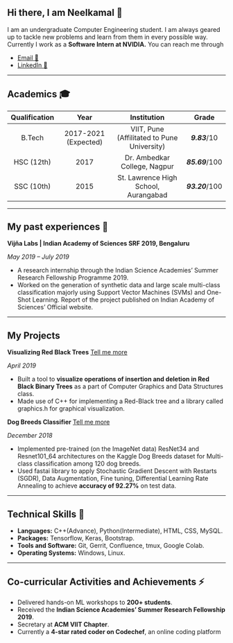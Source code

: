 ## Hi there, I am Neelkamal 👋

I am an undergraduate Computer Engineering student. I am always geared up to tackle new problems and learn from them in every possible way.
Currently I work as a **Software Intern at NVIDIA.**
 You can reach me through
* [Email 📧](mailto:neelkamal.17u131@viit.ac.in)
* [LinkedIn 📮](https://www.linkedin.com/in/neelkamal-bharati-702147157/)

------------------------
## Academics 🎓

|  Qualification  | Year   | Institution | Grade |
|:------------:|:---------------:|:-----:|:----:|
| B.Tech            | 2017-2021 (Expected) | VIIT, Pune (Affilitated to Pune University) | ***9.83***/10|
| HSC (12th)  | 2017        | Dr. Ambedkar College, Nagpur| ***85.69***/100|
| SSC (10th)    | 2015       |  St. Lawrence High School, Aurangabad | ***93.20***/100|

----------------
## My past experiences 🔭
**Vijña Labs | Indian Academy of Sciences SRF 2019, Bengaluru**

*May 2019 – July 2019*
* A research internship through the Indian Science Academies’ Summer Research Fellowship Programme 2019.
* Worked on the generation of synthetic data and large scale multi-class classification majorly using Support Vector Machines (SVMs) and One-Shot Learning. Report of the project published on Indian Academy of Sciences’ Official website. 
-------------------------
## My Projects
**Visualizing Red Black Trees** [ Tell me more ](https://github.com/neelkamalsb/SDproject)

*April 2019*
* Built a tool to **visualize operations of insertion and deletion in Red Black Binary Trees** as a part of Computer Graphics and Data Structures class.
* Made use of C++ for implementing a Red-Black tree and a library called graphics.h for graphical visualization.

**Dog Breeds Classifier** [ Tell me more ](https://github.com/neelkamalsb/DeepLearningWithFastai)

*December 2018*
* Implemented pre-trained (on the ImageNet data) ResNet34 and Resnet101_64 architectures on the Kaggle Dog Breeds dataset for Multi-class classification among 120 dog breeds.
* Used fastai library to apply Stochastic Gradient Descent with Restarts (SGDR), Data Augmentation, Fine tuning, Differential Learning Rate Annealing to achieve **accuracy of 92.27%** on test data.

---------------------
## Technical Skills 🌱
* **Languages:** C++(Advance), Python(Intermediate), HTML, CSS, MySQL.
* **Packages:** Tensorflow, Keras, Bootstrap.
* **Tools and Software:** Git, Gerrit, Confluence, tmux, Google Colab.
* **Operating Systems:** Windows, Linux.
----------------------

## Co-curricular Activities and Achievements ⚡
* Delivered hands-on ML workshops to **200+ students**.
* Received the **Indian Science Academies’ Summer Research Fellowship 2019**.
* Secretary at **ACM VIIT Chapter**.
* Currently a **4-star rated coder on Codechef**, an online coding platform
<!--
**neelkamalsb/neelkamalsb** is a ✨ _special_ ✨ repository because its `README.md` (this file) appears on your GitHub profile.

Here are some ideas to get you started:

- 🔭 I’m currently working on ...
- 🌱 I’m currently learning ...
- 👯 I’m looking to collaborate on ...
- 🤔 I’m looking for help with ...
- 💬 Ask me about ...
- 📫 How to reach me: ...
- 😄 Pronouns: ...
- ⚡ Fun fact: ...
-->
